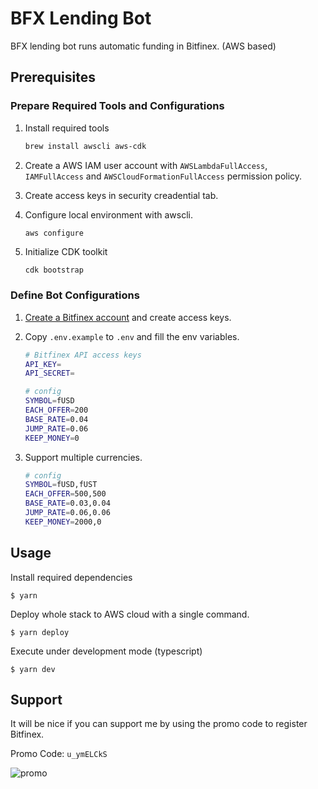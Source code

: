 # BFX Lending Bot

BFX lending bot runs automatic funding in Bitfinex. (AWS based)

## Prerequisites

### Prepare Required Tools and Configurations

1. Install required tools

   ```sh
   brew install awscli aws-cdk
   ```

1. Create a AWS IAM user account with `AWSLambdaFullAccess`, `IAMFullAccess` and `AWSCloudFormationFullAccess` permission policy.

1. Create access keys in security creadential tab.

1. Configure local environment with awscli.

   ```sh
   aws configure
   ```

1. Initialize CDK toolkit

   ```
   cdk bootstrap
   ```

### Define Bot Configurations

1. [Create a Bitfinex account](https://www.bitfinex.com/?refcode=u_ymELCkS) and create access keys.

1. Copy `.env.example` to `.env` and fill the env variables.

   ```sh
   # Bitfinex API access keys
   API_KEY=
   API_SECRET=

   # config
   SYMBOL=fUSD
   EACH_OFFER=200
   BASE_RATE=0.04
   JUMP_RATE=0.06
   KEEP_MONEY=0
   ```
1. Support multiple currencies.

   ```sh
   # config
   SYMBOL=fUSD,fUST
   EACH_OFFER=500,500
   BASE_RATE=0.03,0.04
   JUMP_RATE=0.06,0.06
   KEEP_MONEY=2000,0
   ```

## Usage

Install required dependencies

```console
$ yarn
```

Deploy whole stack to AWS cloud with a single command.

```console
$ yarn deploy
```

Execute under development mode (typescript)

```console
$ yarn dev
```

## Support

It will be nice if you can support me by using the promo code to register Bitfinex.

Promo Code: `u_ymELCkS`

![promo](https://user-images.githubusercontent.com/579145/90334426-15e25e00-e000-11ea-9b21-3be7a0a36205.jpeg)
